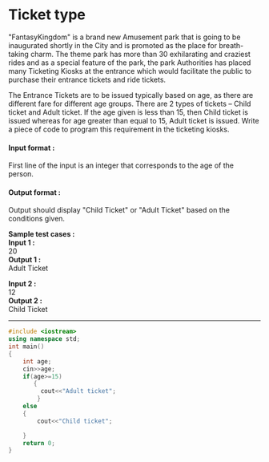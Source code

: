 # Ticket type
"FantasyKingdom" is a brand new Amusement park that is going to be inaugurated shortly in the City and is promoted as the place for breath-taking charm. The theme park has more than 30 exhilarating and craziest rides and as a special feature of the park, the park Authorities has placed many Ticketing Kiosks at the entrance which would facilitate the public to purchase their entrance tickets and ride tickets.
 
The Entrance Tickets are to be issued typically based on age, as there are different fare for different age groups. There are 2 types of tickets – Child ticket and Adult ticket. If the age given is less than 15, then Child ticket is issued whereas for age greater than equal to 15, Adult ticket is issued. Write a piece of code to program this requirement in the ticketing kiosks.

#### Input format :
First line of the input is an integer that corresponds to the age of the person.

#### Output format :
Output should display "Child Ticket" or "Adult Ticket" based on the conditions given.

**Sample test cases : <br>
Input 1 :**   <br>
20 <br>
**Output 1 :** <br>
Adult Ticket <br>

**Input 2 :** <br>
12<br>
**Output 2 :** <br>
Child Ticket<br>

----------------------------------------------------------------------------------------------------------------------------------------------------------------------

```cpp
#include <iostream>
using namespace std;
int main()
{
    int age;
    cin>>age;
    if(age>=15)
       {
         cout<<"Adult ticket";
		}
	else
	{
	    cout<<"Child ticket";

	}
    return 0;
}
```
